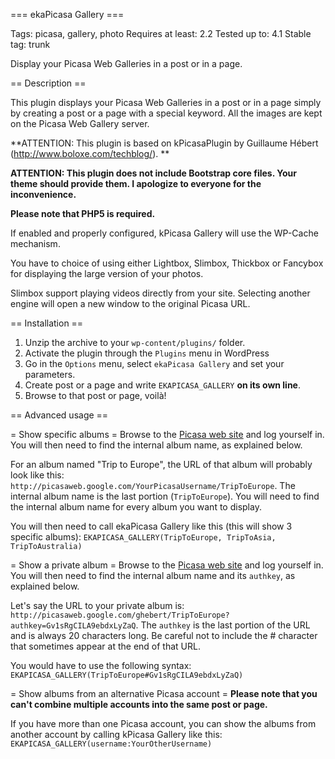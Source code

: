 === ekaPicasa Gallery ===

Tags: picasa, gallery, photo
Requires at least: 2.2
Tested up to: 4.1
Stable tag: trunk

Display your Picasa Web Galleries in a post or in a page.


== Description ==

This plugin displays your Picasa Web Galleries in a post or in a page simply by
creating a post or a page with a special keyword. All the images are kept on the
Picasa Web Gallery server.

**ATTENTION: This plugin is based on kPicasaPlugin by Guillaume Hébert (http://www.boloxe.com/techblog/). **

**ATTENTION: This plugin does not include Bootstrap core files. Your theme should provide them. I apologize to everyone for the inconvenience.**

**Please note that PHP5 is required.**

If enabled and properly configured, kPicasa Gallery will use the WP-Cache
mechanism.

You have to choice of using either Lightbox, Slimbox, Thickbox or
Fancybox for displaying the large version of your photos.

Slimbox support playing videos directly from your site. Selecting another
engine will open a new window to the original Picasa URL.

== Installation ==

1. Unzip the archive to your `wp-content/plugins/` folder.
2. Activate the plugin through the `Plugins` menu in WordPress
3. Go in the `Options` menu, select `ekaPicasa Gallery` and set your parameters.
4. Create post or a page and write `EKAPICASA_GALLERY` **on its own line**.
5. Browse to that post or page, voilà!

== Advanced usage ==

= Show specific albums =
Browse to the [Picasa web site](http://picasaweb.google.com/) and log yourself
in. You will then need to find the internal album name, as explained below.

For an album named "Trip to Europe", the URL of that album will probably look
like this: `http://picasaweb.google.com/YourPicasaUsername/TripToEurope`.
The internal album name is the last portion (`TripToEurope`). You will need to
find the internal album name for every album you want to display.

You will then need to call ekaPicasa Gallery like this (this will show 3 specific albums):
`EKAPICASA_GALLERY(TripToEurope, TripToAsia, TripToAustralia)`

= Show a private album =
Browse to the [Picasa web site](http://picasaweb.google.com/) and log yourself
in. You will then need to find the internal album name and its `authkey`, as
explained below.

Let's say the URL to your private album is: `http://picasaweb.google.com/ghebert/TripToEurope?authkey=Gv1sRgCILA9ebdxLyZaQ`.
The `authkey` is the last portion of the URL and is always 20 characters long.
Be careful not to include the # character that sometimes appear at the end of that URL.

You would have to use the following syntax:
`EKAPICASA_GALLERY(TripToEurope#Gv1sRgCILA9ebdxLyZaQ)`

= Show albums from an alternative Picasa account =
**Please note that you can't combine multiple accounts into the same post or page.**

If you have more than one Picasa account, you can show the albums from another
account by calling kPicasa Gallery like this:
`EKAPICASA_GALLERY(username:YourOtherUsername)`
